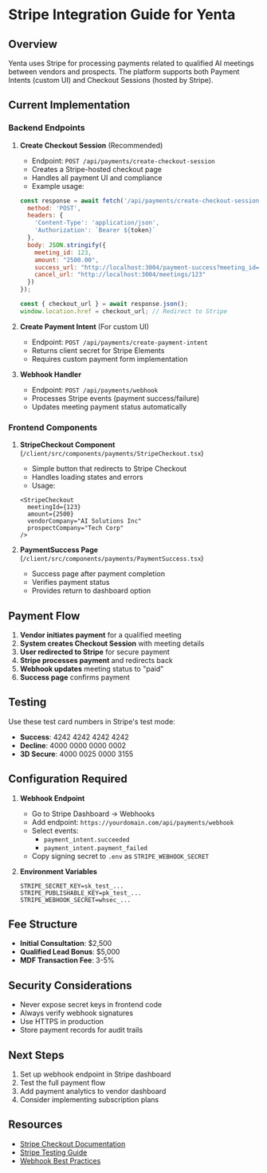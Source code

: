 # Stripe Integration Guide for Yenta

## Overview
Yenta uses Stripe for processing payments related to qualified AI meetings between vendors and prospects. The platform supports both Payment Intents (custom UI) and Checkout Sessions (hosted by Stripe).

## Current Implementation

### Backend Endpoints

1. **Create Checkout Session** (Recommended)
   - Endpoint: `POST /api/payments/create-checkout-session`
   - Creates a Stripe-hosted checkout page
   - Handles all payment UI and compliance
   - Example usage:
   ```javascript
   const response = await fetch('/api/payments/create-checkout-session', {
     method: 'POST',
     headers: {
       'Content-Type': 'application/json',
       'Authorization': `Bearer ${token}`
     },
     body: JSON.stringify({
       meeting_id: 123,
       amount: "2500.00",
       success_url: "http://localhost:3004/payment-success?meeting_id=123",
       cancel_url: "http://localhost:3004/meetings/123"
     })
   });
   
   const { checkout_url } = await response.json();
   window.location.href = checkout_url; // Redirect to Stripe
   ```

2. **Create Payment Intent** (For custom UI)
   - Endpoint: `POST /api/payments/create-payment-intent`
   - Returns client secret for Stripe Elements
   - Requires custom payment form implementation

3. **Webhook Handler**
   - Endpoint: `POST /api/payments/webhook`
   - Processes Stripe events (payment success/failure)
   - Updates meeting payment status automatically

### Frontend Components

1. **StripeCheckout Component** (`/client/src/components/payments/StripeCheckout.tsx`)
   - Simple button that redirects to Stripe Checkout
   - Handles loading states and errors
   - Usage:
   ```tsx
   <StripeCheckout
     meetingId={123}
     amount={2500}
     vendorCompany="AI Solutions Inc"
     prospectCompany="Tech Corp"
   />
   ```

2. **PaymentSuccess Page** (`/client/src/components/payments/PaymentSuccess.tsx`)
   - Success page after payment completion
   - Verifies payment status
   - Provides return to dashboard option

## Payment Flow

1. **Vendor initiates payment** for a qualified meeting
2. **System creates Checkout Session** with meeting details
3. **User redirected to Stripe** for secure payment
4. **Stripe processes payment** and redirects back
5. **Webhook updates** meeting status to "paid"
6. **Success page** confirms payment

## Testing

Use these test card numbers in Stripe's test mode:
- **Success**: 4242 4242 4242 4242
- **Decline**: 4000 0000 0000 0002
- **3D Secure**: 4000 0025 0000 3155

## Configuration Required

1. **Webhook Endpoint**
   - Go to Stripe Dashboard → Webhooks
   - Add endpoint: `https://yourdomain.com/api/payments/webhook`
   - Select events:
     - `payment_intent.succeeded`
     - `payment_intent.payment_failed`
   - Copy signing secret to `.env` as `STRIPE_WEBHOOK_SECRET`

2. **Environment Variables**
   ```env
   STRIPE_SECRET_KEY=sk_test_...
   STRIPE_PUBLISHABLE_KEY=pk_test_...
   STRIPE_WEBHOOK_SECRET=whsec_...
   ```

## Fee Structure

- **Initial Consultation**: $2,500
- **Qualified Lead Bonus**: $5,000
- **MDF Transaction Fee**: 3-5%

## Security Considerations

- Never expose secret keys in frontend code
- Always verify webhook signatures
- Use HTTPS in production
- Store payment records for audit trails

## Next Steps

1. Set up webhook endpoint in Stripe dashboard
2. Test the full payment flow
3. Add payment analytics to vendor dashboard
4. Consider implementing subscription plans

## Resources

- [Stripe Checkout Documentation](https://stripe.com/docs/payments/checkout)
- [Stripe Testing Guide](https://stripe.com/docs/testing)
- [Webhook Best Practices](https://stripe.com/docs/webhooks/best-practices)
